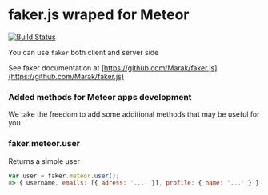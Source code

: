 # faker.js wraped for Meteor 
[![Build Status](https://travis-ci.org/girassolbit/meteor-faker.svg?branch=master)](https://travis-ci.org/girassolbit/meteor-faker)

You can use `faker` both client and server side

See faker documentation at [https://github.com/Marak/faker.js](https://github.com/Marak/faker.js)

### Added methods for Meteor apps development
We take the freedom to add some additional methods that may be useful for you

### faker.meteor.user
Returns a simple user

```js
var user = faker.meteor.user();
=> { username, emails: [{ adress: '...' }], profile: { name: '...' } }
```
